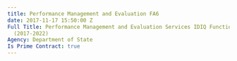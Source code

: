 ```yaml
---
title: Performance Management and Evaluation FA6
date: 2017-11-17 15:50:00 Z
Full Title: Performance Management and Evaluation Services IDIQ Functional Area 6
  (2017-2022)
Agency: Department of State
Is Prime Contract: true
---
```


